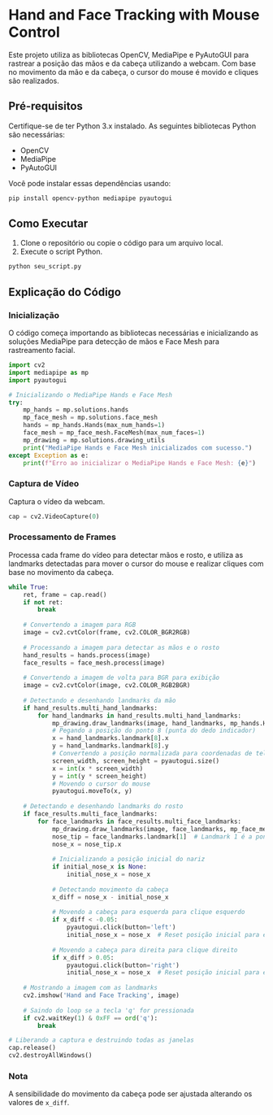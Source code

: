 
# Hand and Face Tracking with Mouse Control

Este projeto utiliza as bibliotecas OpenCV, MediaPipe e PyAutoGUI para rastrear a posição das mãos e da cabeça utilizando a webcam. Com base no movimento da mão e da cabeça, o cursor do mouse é movido e cliques são realizados.

## Pré-requisitos

Certifique-se de ter Python 3.x instalado. As seguintes bibliotecas Python são necessárias:

- OpenCV
- MediaPipe
- PyAutoGUI

Você pode instalar essas dependências usando:

```bash
pip install opencv-python mediapipe pyautogui
```

## Como Executar

1. Clone o repositório ou copie o código para um arquivo local.
2. Execute o script Python.

```bash
python seu_script.py
```

## Explicação do Código

### Inicialização

O código começa importando as bibliotecas necessárias e inicializando as soluções MediaPipe para detecção de mãos e Face Mesh para rastreamento facial.

```python
import cv2
import mediapipe as mp
import pyautogui

# Inicializando o MediaPipe Hands e Face Mesh
try:
    mp_hands = mp.solutions.hands
    mp_face_mesh = mp.solutions.face_mesh
    hands = mp_hands.Hands(max_num_hands=1)
    face_mesh = mp_face_mesh.FaceMesh(max_num_faces=1)
    mp_drawing = mp.solutions.drawing_utils
    print("MediaPipe Hands e Face Mesh inicializados com sucesso.")
except Exception as e:
    print(f"Erro ao inicializar o MediaPipe Hands e Face Mesh: {e}")
```

### Captura de Vídeo

Captura o vídeo da webcam.

```python
cap = cv2.VideoCapture(0)
```

### Processamento de Frames

Processa cada frame do vídeo para detectar mãos e rosto, e utiliza as landmarks detectadas para mover o cursor do mouse e realizar cliques com base no movimento da cabeça.

```python
while True:
    ret, frame = cap.read()
    if not ret:
        break
    
    # Convertendo a imagem para RGB
    image = cv2.cvtColor(frame, cv2.COLOR_BGR2RGB)
    
    # Processando a imagem para detectar as mãos e o rosto
    hand_results = hands.process(image)
    face_results = face_mesh.process(image)
    
    # Convertendo a imagem de volta para BGR para exibição
    image = cv2.cvtColor(image, cv2.COLOR_RGB2BGR)
    
    # Detectando e desenhando landmarks da mão
    if hand_results.multi_hand_landmarks:
        for hand_landmarks in hand_results.multi_hand_landmarks:
            mp_drawing.draw_landmarks(image, hand_landmarks, mp_hands.HAND_CONNECTIONS)
            # Pegando a posição do ponto 8 (punta do dedo indicador)
            x = hand_landmarks.landmark[8].x
            y = hand_landmarks.landmark[8].y
            # Convertendo a posição normalizada para coordenadas de tela
            screen_width, screen_height = pyautogui.size()
            x = int(x * screen_width)
            y = int(y * screen_height)
            # Movendo o cursor do mouse
            pyautogui.moveTo(x, y)
    
    # Detectando e desenhando landmarks do rosto
    if face_results.multi_face_landmarks:
        for face_landmarks in face_results.multi_face_landmarks:
            mp_drawing.draw_landmarks(image, face_landmarks, mp_face_mesh.FACEMESH_CONTOURS)
            nose_tip = face_landmarks.landmark[1]  # Landmark 1 é a ponta do nariz
            nose_x = nose_tip.x
            
            # Inicializando a posição inicial do nariz
            if initial_nose_x is None:
                initial_nose_x = nose_x
            
            # Detectando movimento da cabeça
            x_diff = nose_x - initial_nose_x
            
            # Movendo a cabeça para esquerda para clique esquerdo
            if x_diff < -0.05:
                pyautogui.click(button='left')
                initial_nose_x = nose_x  # Reset posição inicial para evitar cliques repetidos
            
            # Movendo a cabeça para direita para clique direito
            if x_diff > 0.05:
                pyautogui.click(button='right')
                initial_nose_x = nose_x  # Reset posição inicial para evitar cliques repetidos
    
    # Mostrando a imagem com as landmarks
    cv2.imshow('Hand and Face Tracking', image)
    
    # Saindo do loop se a tecla 'q' for pressionada
    if cv2.waitKey(1) & 0xFF == ord('q'):
        break

# Liberando a captura e destruindo todas as janelas
cap.release()
cv2.destroyAllWindows()
```

### Nota

A sensibilidade do movimento da cabeça pode ser ajustada alterando os valores de `x_diff`.